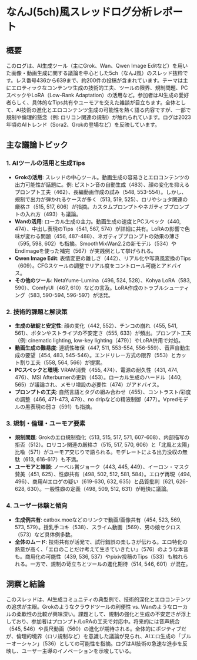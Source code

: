 # なんJ(5ch)風スレッドログ分析レポート

## 概要
このログは、AI生成ツール（主にGrok、Wan、Qwen Image Editなど）を用いた画像・動画生成に関する議論を中心とした5ch（なんJ風）のスレッド抜粋です。レス番号436から639まで、約200件の投稿が含まれています。テーマは主にエロティックなコンテンツ生成の技術的工夫、ツールの限界、規制問題、PCスペックやLoRA（Low-Rank Adaptation）の活用など。参加者はAI生成の愛好者らしく、具体的なTips共有やユーモアを交えた雑談が目立ちます。全体として、AI技術の進化とエロコンテンツ生成の可能性を熱く語る内容ですが、一部で規制や倫理的懸念（例: ロリコン関連の規制）が触れられています。ログは2023年頃のAIトレンド（Sora2、Grokの登場など）を反映しています。

## 主な議論トピック
### 1. AIツールの活用と生成Tips
- **Grokの活用**: スレッドの中心ツール。動画生成の容易さとエロコンテンツの出力可能性が話題に。例: ピストン音の自動生成（483）、顔の変化を抑えるプロンプト工夫（462）、長編動画作成の試み（548, 553-554）。しかし、規制で出力が弾かれるケースが多く（513, 519, 525）、ロリやショタ関連の厳格さ（515, 517, 606）が指摘。カスタムプロンプトやネガティブプロンプトの入れ方（493）も議論。
- **Wanの活用**: ローカル生成の主力。動画生成の速度とPCスペック（440, 474）、中出し表現のTips（541, 567, 574）が詳細に共有。LoRAの影響で色味が変わる問題（456, 487-488）、ネガティブプロンプトの効果の薄さ（595, 598, 602）も指摘。SmoothMixWan2.2の新モデル（534）やEndImageを使った補完（567）が実践例として挙げられる。
- **Qwen Image Edit**: 表情変更の難しさ（442）、リアル化や写真風変換のTips（609）。CFGスケールの調整でリアル度をコントロール可能とアドバイス。
- **その他のツール**: NetaYume-Lumina（496, 524, 528）、Kohya LoRA（583, 590）、ComfyUI（467, 610）などの言及。LoRA作成のトラブルシューティング（583, 590-594, 596-597）が活発。

### 2. 技術的課題と解決策
- **生成の破綻と安定性**: 顔の変化（442, 552）、チンコの崩れ（455, 541, 561）、ボタンやストライプの不安定さ（555, 633）が頻出。プロンプト工夫（例: cinematic lighting, low-key lighting（479））やLoRA併用で対処。
- **動画生成の難易度**: 連続性確保（447, 511, 553-554, 556-559）、音声自動生成の要望（454, 483, 545-546）。エンドリレー方式の限界（553）とカット割り工夫（558, 564, 566）が提案。
- **PCスペックと環境**: VRAM消費（455, 474）、電源の耐久性（431, 474, 476）、MSI Afterburnerの更新（453）。ローカル生成のハードル（440, 565）が議論され、メモリ増設の必要性（474）がアドバイス。
- **プロンプトの工夫**: 自然言語とタグの組み合わせ（455）、コントラスト/彩度の調整（466, 471-473, 479）、no dripなどの精液制御（477）。Vpredモデルの黒表現の弱さ（591）も指摘。

### 3. 規制・倫理・ユーモア要素
- **規制問題**: Grokのエロ規制強化（513, 515, 517, 571, 607-608）、内部描写の拒否（512）。ロリコン関連の厳格さ（515, 517, 570, 606）と「北風と太陽」比喩（571）がユーモア交じりで語られる。モデレートによる出力没収の無駄（613, 616-617）も不満。
- **ユーモアと雑談**: ノーベル賞ジョーク（443, 445, 449）、イーロン・マスク賛美（451, 625）、性癖共有（498, 502, 512, 581, 584）。エロゲ再現（494, 496）、商用AIエロゲの疑い（619-630, 632, 635）と品質批判（621, 626-628, 630）。一般性癖の定義（498, 509, 512, 631）が軽快に議論。

### 4. ユーザー体験と傾向
- **生成例共有**: catbox.moeなどのリンクで動画/画像共有（454, 523, 569, 573, 579）。授乳手コキ（538）、スライム動画（569）、男の娘セクロス（573）など具体例多数。
- **全体のムード**: 技術共有が活発で、試行錯誤の楽しさが伝わる。エロ特化の熱意が高く、「エロのことだけ考えて生きていきたい」（576）のような本音も。商用化の可能性（439, 536, 537）やpixiv投稿のTips（533）も触れられる。一方で、規制の苛立ちとツールの進化期待（514, 546, 601）が混在。

## 洞察と結論
このスレッドは、AI生成コミュニティの典型例で、技術的深化とエロコンテンツの追求が主眼。Grokのようなクラウドツールの利便性 vs. Wanのようなローカルの柔軟性の比較が興味深い。課題として、規制の強化と生成の不安定さが浮上しており、参加者はプロンプト/LoRAの工夫で対応中。将来的には音声統合（545, 546）や長尺動画（560）の進化が期待される。全体的にポジティブだが、倫理的境界（ロリ規制など）を意識した議論が見られ、AIエロ生成の「ブルーオーシャン」（536）としての可能性を指摘。ログはAI技術の急速な進歩を反映し、ユーザー主導のイノベーションを示唆している。